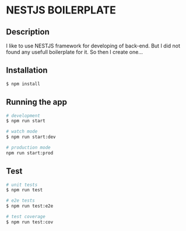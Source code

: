 # NESTJS BOILERPLATE

## Description

I like to use NESTJS framework for developing of back-end. But I did not found any usefull boilerplate for it. 
So then I create one...

## Installation

```bash
$ npm install
```

## Running the app

```bash
# development
$ npm run start

# watch mode
$ npm run start:dev

# production mode
npm run start:prod
```

## Test

```bash
# unit tests
$ npm run test

# e2e tests
$ npm run test:e2e

# test coverage
$ npm run test:cov
```

